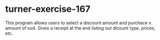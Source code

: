 # turner-exercise-167
This program allows users to select a discount amount and purchace x amount of sod. Gives a receipt at the end listing out dicount type, prices, etc.
